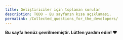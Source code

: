 ```yaml
---
title: Geliştiriciler için toplanan sorular
description: TODO - Bu sayfanın kısa açıklaması.
permalink: /Collected_questions_for_the_developers/
---
```


**Bu sayfa henüz çevrilmemiştir. Lütfen yardım edin! ❤**
